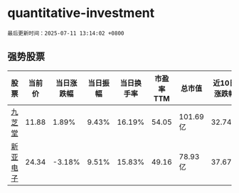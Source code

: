 # quantitative-investment

`最后更新时间：2025-07-11 13:14:02 +0800`

## 强势股票

|股票|当前价|当日涨跌幅|当日振幅|当日换手率|市盈率TTM|总市值|近10日涨跌幅|
|----|----|----|----|----|----|----|----|
|[九芝堂](https://xueqiu.com/S/SZ000989)|11.88|1.89%|9.43%|16.19%|54.05|101.69亿|32.74%|
|[新亚电子](https://xueqiu.com/S/SH605277)|24.34|-3.18%|9.51%|15.83%|49.16|78.93亿|37.67%|
